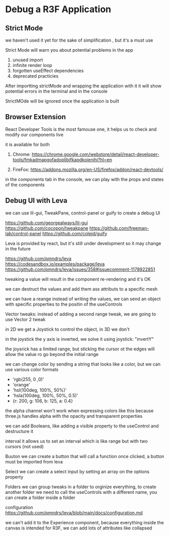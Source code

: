 # Debug a R3F Application 

## Strict Mode 
we haven't used it yet for the sake of simplification , but it's a must use

Strict Mode will warn you about potential problems in the app
1. unused import
2. infinite render loop 
3. forgotten useEffect dependencies 
4. deprecated practicies

After importting strictMode and wrapping the application with it it will show potential errors in the terminal and in the console

StrictMOde will be ignored once the application is built

## Browser Extension
React Developer Tools is the most famouse one, it helps us to check and modify our components live

 it is available for both 
 1. Chrome: 
 https://chrome.google.com/webstore/detail/react-developer-tools/fmkadmapgofadopljbjfkapdkoienihi?hl=en

 2. FireFox: 
 https://addons.mozilla.org/en-US/firefox/addon/react-devtools/

 in the components tab in the console, we can play with the props and states of the components

 ## Debug UI with Leva
 we can use lil-gui, TweakPane, control-panel or guify to create a debug UI

 https://github.com/georgealways/lil-gui
 https://github.com/cocopon/tweakpane
 https://github.com/freeman-lab/control-panel
 https://github.com/colejd/guify

 Leva is provided by react, but it's still under development so it may change in the future

 https://github.com/pmndrs/leva
 https://codesandbox.io/examples/package/leva
 https://github.com/pmndrs/leva/issues/358#issuecomment-1178922851

tweaking a value will result in the component re-rendering and it's OK 

we can destruct the values and add them ass attributs to a specific mesh

we can have a reange instead of writing the values, we can send an object with specific properties to the positin of the useControls

Vector tweaks: instead of adding a second range tweak, we are going to use Vector 2 tweak 

in 2D we get a Joystick to control the object, in 3D we don't

in the joystick the y axis is inverted, we solve it using joystick: "invertY"

the joysrick has a limited range, but sticking the cursor ot the edges will allow the value ro go beyond the initial range

we can change color by sending a string that looks like a color, but we can use various color formats
* 'rgb(255, 0 ,0)'
* 'orange'
* 'hsl(100deg, 100%, 50%)'
* 'hsla(100deg, 100%, 50%, 0.5)'
* {r: 200, g: 106, b: 125, a: 0.4}

the alpha channel won't work when expressing colors like this because three.js handles alpha with the opacity and transparent properties

we can add Booleans, like adding a visible property to the useControl and destructure it

interval it allows us to set an interval which is like  range but with two cursors (not used)

Buuton we can create a button that will call a function once clicked, a button must be imported from leva

Select we can create a select input by setting an array on the options property

Folders  we can group tweaks in a folder to orginize everything, to create another folder we need to call the useControls with a different name, you can create a folder inside a folder

configuration
https://github.com/pmndrs/leva/blob/main/docs/configuration.md

we can't add it to the Experience component, because everything inside the canvas is intended for R3F, we can add lots of attributes like collapsed



